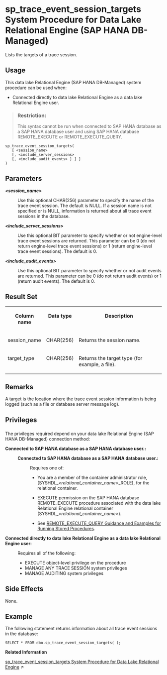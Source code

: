 <!-- loio08a49c4ce49d4d44b534b74d5e9aac35 -->

# sp\_trace\_event\_session\_targets System Procedure for Data Lake Relational Engine \(SAP HANA DB-Managed\)

Lists the targets of a trace session.



<a name="loio08a49c4ce49d4d44b534b74d5e9aac35__section_i52_dcb_1yb"/>

## Usage

This data lake Relational Engine \(SAP HANA DB-Managed\) system procedure can be used when:

-   Connected directly to data lake Relational Engine as a data lake Relational Engine user.

> ### Restriction:  
> This syntax cannot be run when connected to SAP HANA database as a SAP HANA database user and using SAP HANA database REMOTE\_EXECUTE or REMOTE\_EXECUTE\_QUERY.



```
sp_trace_event_session_targets(
   [ <session_name>  
   [, <include_server_sessions>
   [, <include_audit_events> ] ] ]
)
```



<a name="loio08a49c4ce49d4d44b534b74d5e9aac35__section_yvv_242_srb"/>

## Parameters


<dl>
<dt><b>

*<session\_name\>* 

</b></dt>
<dd>

Use this optional CHAR\(256\) parameter to specify the name of the trace event session. The default is NULL. If a session name is not specified or is NULL, information is returned about all trace event sessions in the database.



</dd><dt><b>

*<include\_server\_sessions\>* 

</b></dt>
<dd>

Use this optional BIT parameter to specify whether or not engine-level trace event sessions are returned. This parameter can be 0 \(do not return engine-level trace event sessions\) or 1 \(return engine-level trace event sessions\). The default is 0.



</dd><dt><b>

*<include\_audit\_events\>* 

</b></dt>
<dd>

Use this optional BIT parameter to specify whether or not audit events are returned. This parameter can be 0 \(do not return audit events\) or 1 \(return audit events\). The default is 0.



</dd>
</dl>



<a name="loio08a49c4ce49d4d44b534b74d5e9aac35__section_n2j_f42_srb"/>

## Result Set


<table>
<tr>
<th valign="top">

Column name

</th>
<th valign="top">

Data type

</th>
<th valign="top">

Description

</th>
</tr>
<tr>
<td valign="top">

session\_name

</td>
<td valign="top">

CHAR\(256\)

</td>
<td valign="top">

Returns the session name.

</td>
</tr>
<tr>
<td valign="top">

target\_type

</td>
<td valign="top">

CHAR\(256\)

</td>
<td valign="top">

Returns the target type \(for example, a file\).

</td>
</tr>
</table>



<a name="loio08a49c4ce49d4d44b534b74d5e9aac35__section_gjx_f42_srb"/>

## Remarks

A target is the location where the trace event session information is being logged \(such as a file or database server message log\).



<a name="loio08a49c4ce49d4d44b534b74d5e9aac35__section_t2y_3cb_1yb"/>

## Privileges



### 

The privileges required depend on your data lake Relational Engine \(SAP HANA DB-Managed\) connection method:


<dl>
<dt><b>

Connected to SAP HANA database as a SAP HANA database user.:

</b></dt>
<dd>


<dl>
<dt><b>

Connected to SAP HANA database as a SAP HANA database user.:

</b></dt>
<dd>

Requires one of:

-   You are a member of the container administrator role, \(SYSHDL\_*<relational\_container\_name\>*\_ROLE\), for the relational container.
-   EXECUTE permission on the SAP HANA database REMOTE\_EXECUTE procedure associated with the data lake Relational Engine relational container \(SYSHDL\_*<relational\_container\_name\>*\).

-   See [REMOTE\_EXECUTE\_QUERY Guidance and Examples for Running Stored Procedures](remote-execute-query-guidance-and-examples-for-running-stored-procedures-3e7f86d.md).




</dd>
</dl>



</dd><dt><b>

Connected directly to data lake Relational Engine as a data lake Relational Engine user:

</b></dt>
<dd>

Requires all of the following:

-   EXECUTE object-level privilege on the procedure
-   MANAGE ANY TRACE SESSION system privileges
-   MANAGE AUDITING system privileges



</dd>
</dl>



<a name="loio08a49c4ce49d4d44b534b74d5e9aac35__section_wc4_g42_srb"/>

## Side Effects

None.



## Example

The following statement returns information about all trace event sessions in the database:

```
SELECT * FROM dbo.sp_trace_event_session_targets( );
```

**Related Information**  


[sp_trace_event_session_targets System Procedure for Data Lake Relational Engine](https://help.sap.com/viewer/19b3964099384f178ad08f2d348232a9/2024_1_QRC/en-US/8179bf806ce210148693c5362783c940.html "Lists the targets of a trace session.") :arrow_upper_right:

